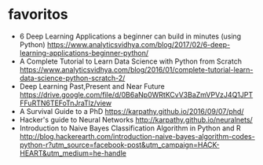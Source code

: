 # favoritos

- 6 Deep Learning Applications a beginner can build in minutes (using Python) https://www.analyticsvidhya.com/blog/2017/02/6-deep-learning-applications-beginner-python/
- A Complete Tutorial to Learn Data Science with Python from Scratch https://www.analyticsvidhya.com/blog/2016/01/complete-tutorial-learn-data-science-python-scratch-2/
- Deep Learning Past,Present and Near Future https://drive.google.com/file/d/0B6aNp0WRtKCvV3BaZmVPVzJ4Q1JPTFFuRTN6TEFoTnJraTlz/view
- A Survival Guide to a PhD https://karpathy.github.io/2016/09/07/phd/
- Hacker's guide to Neural Networks http://karpathy.github.io/neuralnets/
- Introduction to Naive Bayes Classification Algorithm in Python and R http://blog.hackerearth.com/introduction-naive-bayes-algorithm-codes-python-r?utm_source=facebook-post&utm_campaign=HACK-HEART&utm_medium=he-handle
